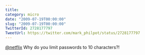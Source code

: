 ```yaml
---
title: 
category: micro
date: "2009-07-19T00:00:00"
slug: "2009-07-19T00:00:00"
TwitterId: 2728177797
TweetUrl: https://twitter.com/mark_philpot/status/2728177797
---
```


[@netflix](https://twitter.com/netflix) Why do you limit passwords to 10
characters?!
